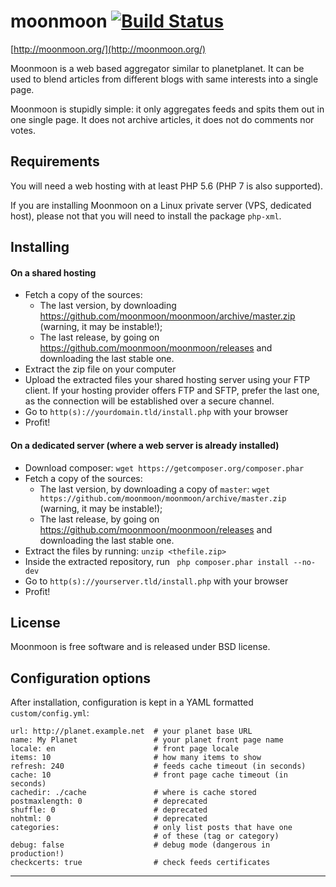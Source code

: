 moonmoon [![Build Status](https://travis-ci.org/moonmoon/moonmoon.svg?branch=master)](https://travis-ci.org/moonmoon/moonmoon)
========

[http://moonmoon.org/](http://moonmoon.org/)

Moonmoon is a web based aggregator similar to planetplanet.
It can be used to blend articles from different blogs with same interests into a single page.

Moonmoon is stupidly simple: it only aggregates feeds and spits them out in one single page.
It does not archive articles, it does not do comments nor votes.

Requirements
------------
You will need a web hosting with at least PHP 5.6 (PHP 7 is also supported).

If you are installing Moonmoon on a Linux private server (VPS, dedicated host), please not that you 
will need to install the package `php-xml`.

Installing
----------

#### On a shared hosting

* Fetch a copy of the sources:
  - The last version, by downloading https://github.com/moonmoon/moonmoon/archive/master.zip (warning, it may be instable!);
  - The last release, by going on https://github.com/moonmoon/moonmoon/releases and downloading the last stable one.
* Extract the zip file on your computer
* Upload the extracted files your shared hosting server using your FTP client. If your hosting provider offers FTP and SFTP, prefer the last one, as the connection will be established over a secure channel.
* Go to `http(s)://yourdomain.tld/install.php` with your browser
* Profit!

#### On a dedicated server (where a web server is already installed)

* Download composer: `wget https://getcomposer.org/composer.phar`
* Fetch a copy of the sources:
  - The last version, by downloading a copy of `master`: `wget https://github.com/moonmoon/moonmoon/archive/master.zip` (warning, it may be instable!);
  - The last release, by going on https://github.com/moonmoon/moonmoon/releases and downloading the last stable one.
* Extract the files by running: `unzip <thefile.zip>`
* Inside the extracted repository, run ` php composer.phar install --no-dev`
* Go to `http(s)://yourserver.tld/install.php` with your browser
* Profit!

License
-------
Moonmoon is free software and is released under BSD license.


Configuration options
---------------------
After installation, configuration is kept in a YAML formatted `custom/config.yml`:

```%yaml
url: http://planet.example.net  # your planet base URL
name: My Planet                 # your planet front page name
locale: en                      # front page locale
items: 10                       # how many items to show
refresh: 240                    # feeds cache timeout (in seconds)
cache: 10                       # front page cache timeout (in seconds)
cachedir: ./cache               # where is cache stored
postmaxlength: 0                # deprecated
shuffle: 0                      # deprecated
nohtml: 0                       # deprecated
categories:                     # only list posts that have one
                                # of these (tag or category)
debug: false                    # debug mode (dangerous in production!)
checkcerts: true                # check feeds certificates
```

---
